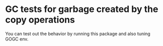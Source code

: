 # GC tests for garbage created by the copy operations
You can test out the behavior by running this package and also tuning GOGC env.